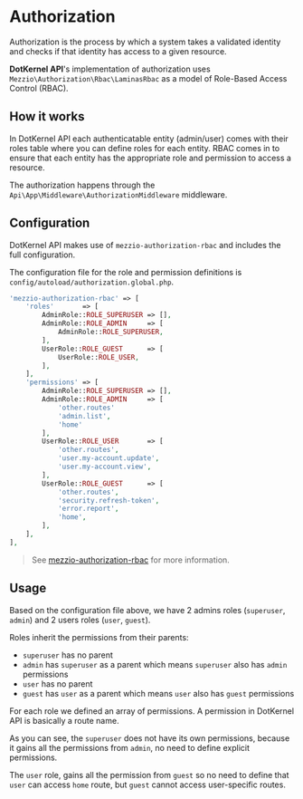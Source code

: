 # Authorization

Authorization is the process by which a system takes a validated identity and checks if that identity has access to a
given resource.

**DotKernel API**'s implementation of authorization uses `Mezzio\Authorization\Rbac\LaminasRbac` as a model of
Role-Based Access Control (RBAC).

## How it works

In DotKernel API each authenticatable entity (admin/user) comes with their roles table where you can define
roles for each entity. RBAC comes in to ensure that each entity has the appropriate role and permission to access a
resource.

The authorization happens through the `Api\App\Middleware\AuthorizationMiddleware` middleware.

## Configuration

DotKernel API makes use of `mezzio-authorization-rbac` and includes the full configuration.

The configuration file for the role and permission definitions is `config/autoload/authorization.global.php`.

```php
'mezzio-authorization-rbac' => [
    'roles'       => [
        AdminRole::ROLE_SUPERUSER => [],
        AdminRole::ROLE_ADMIN     => [
            AdminRole::ROLE_SUPERUSER,
        ],
        UserRole::ROLE_GUEST      => [
            UserRole::ROLE_USER,
        ],
    ],
    'permissions' => [
        AdminRole::ROLE_SUPERUSER => [],
        AdminRole::ROLE_ADMIN     => [
            'other.routes'
            'admin.list',
            'home'
        ],
        UserRole::ROLE_USER       => [
            'other.routes',
            'user.my-account.update',
            'user.my-account.view',
        ],
        UserRole::ROLE_GUEST      => [
            'other.routes',
            'security.refresh-token',
            'error.report',
            'home',
        ],
    ],
],
```

> See [mezzio-authorization-rbac](https://docs.mezzio.dev/mezzio-authorization-rbac/v1/basic-usage/)
> for more information.

## Usage

Based on the configuration file above, we have 2 admins roles (`superuser`, `admin`) and 2 users
roles (`user`, `guest`).

Roles inherit the permissions from their parents:

- `superuser` has no parent
- `admin` has `superuser` as a parent which means `superuser` also has `admin` permissions
- `user` has no parent
- `guest` has `user` as a parent which means `user` also has `guest` permissions

For each role we defined an array of permissions. A permission in DotKernel API is basically a route name.

As you can see, the `superuser` does not have its own permissions, because it gains all the permissions
from `admin`, no need to define explicit permissions.

The `user` role, gains all the permission from `guest` so no need to define that `user` can access `home` route, but
`guest` cannot access user-specific routes.
